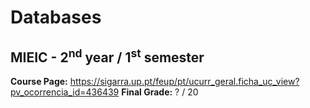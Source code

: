# Databases
## MIEIC - 2<sup>nd</sup> year / 1<sup>st</sup> semester

**Course Page:** https://sigarra.up.pt/feup/pt/ucurr_geral.ficha_uc_view?pv_ocorrencia_id=436439
**Final Grade:** ? / 20
